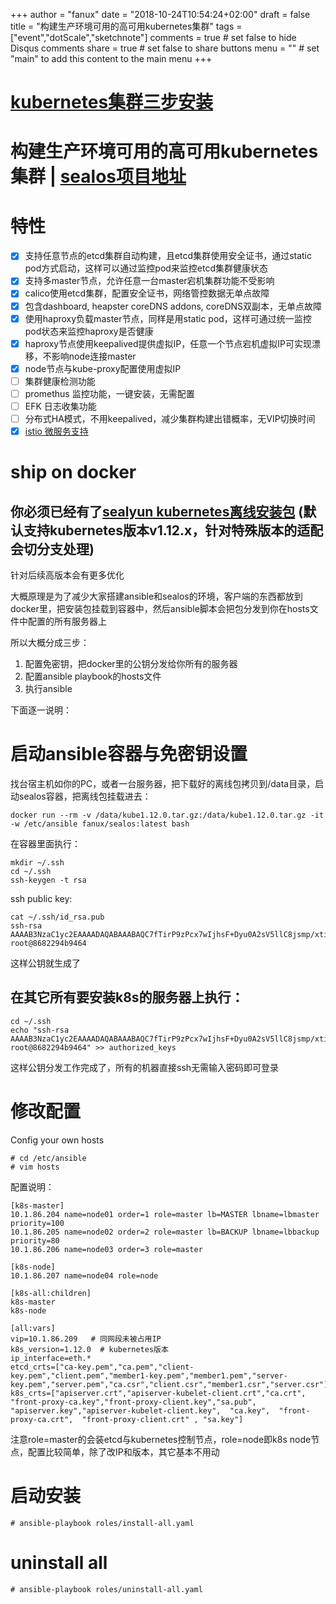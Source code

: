+++
author = "fanux"
date = "2018-10-24T10:54:24+02:00"
draft = false
title = "构建生产环境可用的高可用kubernetes集群"
tags = ["event","dotScale","sketchnote"]
comments = true     # set false to hide Disqus comments
share = true        # set false to share buttons
menu = ""           # set "main" to add this content to the main menu
+++

# [kubernetes集群三步安装](https://sealyun.com/pro/products/)

# 构建生产环境可用的高可用kubernetes集群 | [sealos项目地址](https://github.com/fanux/sealos)

# 特性
- [x] 支持任意节点的etcd集群自动构建，且etcd集群使用安全证书，通过static pod方式启动，这样可以通过监控pod来监控etcd集群健康状态
- [x] 支持多master节点，允许任意一台master宕机集群功能不受影响
- [x] calico使用etcd集群，配置安全证书，网络管控数据无单点故障
- [x] 包含dashboard, heapster coreDNS addons, coreDNS双副本，无单点故障
- [x] 使用haproxy负载master节点，同样是用static pod，这样可通过统一监控pod状态来监控haproxy是否健康
- [x] haproxy节点使用keepalived提供虚拟IP，任意一个节点宕机虚拟IP可实现漂移，不影响node连接master
- [x] node节点与kube-proxy配置使用虚拟IP
- [ ] 集群健康检测功能
- [ ] promethus 监控功能，一键安装，无需配置
- [ ] EFK 日志收集功能
- [ ] 分布式HA模式，不用keepalived，减少集群构建出错概率，无VIP切换时间
- [x] [istio 微服务支持](https://sealyun.com/pro/istio/)

# ship on docker
## 你必须已经有了[sealyun kubernetes离线安装包](https://sealyun.com/pro/products/) (默认支持kubernetes版本v1.12.x，针对特殊版本的适配会切分支处理)

针对后续高版本会有更多优化

大概原理是为了减少大家搭建ansible和sealos的环境，客户端的东西都放到docker里，把安装包挂载到容器中，然后ansible脚本会把包分发到你在hosts文件中配置的所有服务器上

所以大概分成三步：

1. 配置免密钥，把docker里的公钥分发给你所有的服务器
2. 配置ansible playbook的hosts文件
3. 执行ansible

下面逐一说明：

# 启动ansible容器与免密钥设置
找台宿主机如你的PC，或者一台服务器，把下载好的离线包拷贝到/data目录，启动sealos容器，把离线包挂载进去：
```
docker run --rm -v /data/kube1.12.0.tar.gz:/data/kube1.12.0.tar.gz -it -w /etc/ansible fanux/sealos:latest bash
```

在容器里面执行：
```
mkdir ~/.ssh
cd ~/.ssh
ssh-keygen -t rsa
```
ssh public key:
```
cat ~/.ssh/id_rsa.pub
ssh-rsa AAAAB3NzaC1yc2EAAAADAQABAAABAQC7fTirP9zPcx7wIjhsF+Dyu0A2sV5llC8jsmp/xtiyuJirE3mclpNEqgrzHC26f+ckfzwoE0HPU0wDPxbWFl3B0K89EwJSBsVZSZ0VLYnZp0u2JgwCLZzZzKfY0018yoqoL9KHz/68RpqtG2bWVf0/WSj+4hN7xTRpRTtXJHBOQRQBfqVSIcfMBSEnO15buUbDaLol/HvQd0YBrWwafQtMacmBlqDG0Z6/yeY4sTNRVRV2Uu5TeaHfzgYgmY9+NxtvPn8Td6tgZtq7cVU//kSsbzkUzDSD8zsh8kPUm4yljT5tYM1cPFLGM4m/zqAjAZN2YaEdFckJFAQ7TWAK857d root@8682294b9464
```
这样公钥就生成了
## 在其它所有要安装k8s的服务器上执行：
```
cd ~/.ssh
echo "ssh-rsa AAAAB3NzaC1yc2EAAAADAQABAAABAQC7fTirP9zPcx7wIjhsF+Dyu0A2sV5llC8jsmp/xtiyuJirE3mclpNEqgrzHC26f+ckfzwoE0HPU0wDPxbWFl3B0K89EwJSBsVZSZ0VLYnZp0u2JgwCLZzZzKfY0018yoqoL9KHz/68RpqtG2bWVf0/WSj+4hN7xTRpRTtXJHBOQRQBfqVSIcfMBSEnO15buUbDaLol/HvQd0YBrWwafQtMacmBlqDG0Z6/yeY4sTNRVRV2Uu5TeaHfzgYgmY9+NxtvPn8Td6tgZtq7cVU//kSsbzkUzDSD8zsh8kPUm4yljT5tYM1cPFLGM4m/zqAjAZN2YaEdFckJFAQ7TWAK857d root@8682294b9464" >> authorized_keys
```
这样公钥分发工作完成了，所有的机器直接ssh无需输入密码即可登录

# 修改配置
Config your own hosts
```
# cd /etc/ansible
# vim hosts
```
配置说明：
```
[k8s-master]
10.1.86.204 name=node01 order=1 role=master lb=MASTER lbname=lbmaster priority=100
10.1.86.205 name=node02 order=2 role=master lb=BACKUP lbname=lbbackup priority=80
10.1.86.206 name=node03 order=3 role=master 

[k8s-node]
10.1.86.207 name=node04 role=node

[k8s-all:children]
k8s-master
k8s-node

[all:vars]
vip=10.1.86.209   # 同网段未被占用IP
k8s_version=1.12.0  # kubernetes版本
ip_interface=eth.*
etcd_crts=["ca-key.pem","ca.pem","client-key.pem","client.pem","member1-key.pem","member1.pem","server-key.pem","server.pem","ca.csr","client.csr","member1.csr","server.csr"]
k8s_crts=["apiserver.crt","apiserver-kubelet-client.crt","ca.crt", "front-proxy-ca.key","front-proxy-client.key","sa.pub", "apiserver.key","apiserver-kubelet-client.key",  "ca.key",  "front-proxy-ca.crt",  "front-proxy-client.crt" , "sa.key"]
```

注意role=master的会装etcd与kubernetes控制节点，role=node即k8s node节点，配置比较简单，除了改IP和版本，其它基本不用动

# 启动安装
```
# ansible-playbook roles/install-all.yaml
```

# uninstall all
```
# ansible-playbook roles/uninstall-all.yaml
```


